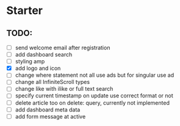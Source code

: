 # Starter

## TODO: 
- [ ] send welcome email after registration
- [ ] add dashboard search
- [ ] styling amp
- [x] add logo and icon
- [ ] change where statement not all use ads but for singular use ad
- [ ] change all InfiniteScroll types
- [ ] change like with ilike or full text search
- [ ] specify current timestamp on update use correct format or not
- [ ] delete article too on delete: query, currently not implemented
- [ ] add dashboard meta data
- [ ] add form message at active
